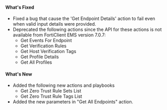 #### What's Fixed

- Fixed a bug that cause the 'Get Endpoint Details' action to fail even when valid input details were provided.
- Deprecated the following actions since the API for these actions is not available from FortiClient EMS version 7.0.7:
  - Get Events For Endpoint
  - Get Verification Rules
  - Get Host Verification Tags
  - Get Profile Details
  - Get All Profiles

#### What's New

- Added the following new actions and playbooks
  - Get Zero Trust Rule Sets List
  - Get Zero Trust Rule Tags List
- Added the new parameters in "Get All Endpoints" action.

